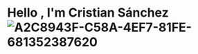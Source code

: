 # Hello , I'm Cristian Sánchez ![A2C8943F-C58A-4EF7-81FE-681352387620](https://user-images.githubusercontent.com/99766455/154156325-0342c279-e8f5-437e-9d3d-5f1fdb4f94e6.png)


<!---
//asdf
--->
